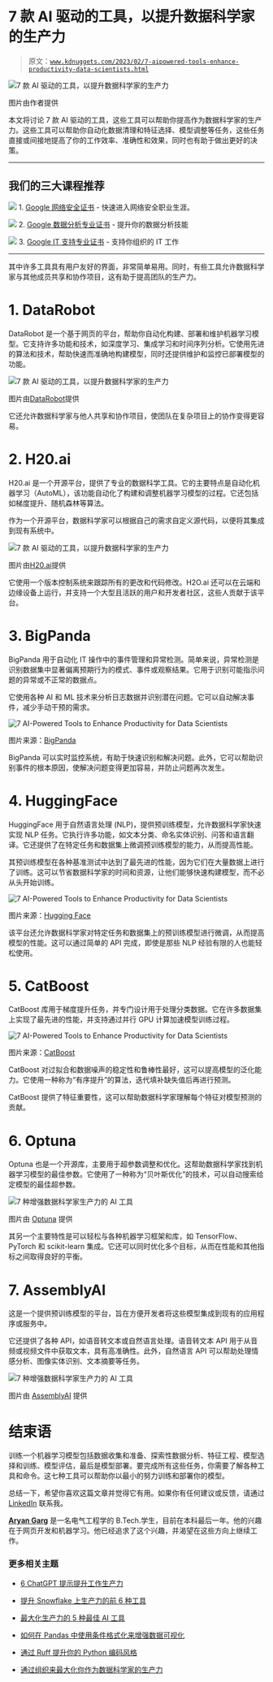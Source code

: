# 7 款 AI 驱动的工具，以提升数据科学家的生产力

> 原文：[`www.kdnuggets.com/2023/02/7-aipowered-tools-enhance-productivity-data-scientists.html`](https://www.kdnuggets.com/2023/02/7-aipowered-tools-enhance-productivity-data-scientists.html)

![7 款 AI 驱动的工具，以提升数据科学家的生产力](img/30d05a524ce5c8a8a9971876cf780074.png)

图片由作者提供

本文将讨论 7 款 AI 驱动的工具，这些工具可以帮助你提高作为数据科学家的生产力。这些工具可以帮助你自动化数据清理和特征选择、模型调整等任务，这些任务直接或间接地提高了你的工作效率、准确性和效果，同时也有助于做出更好的决策。

* * *

## 我们的三大课程推荐

![](img/0244c01ba9267c002ef39d4907e0b8fb.png) 1\. [Google 网络安全证书](https://www.kdnuggets.com/google-cybersecurity) - 快速进入网络安全职业生涯。

![](img/e225c49c3c91745821c8c0368bf04711.png) 2\. [Google 数据分析专业证书](https://www.kdnuggets.com/google-data-analytics) - 提升你的数据分析技能

![](img/0244c01ba9267c002ef39d4907e0b8fb.png) 3\. [Google IT 支持专业证书](https://www.kdnuggets.com/google-itsupport) - 支持你组织的 IT 工作

* * *

其中许多工具具有用户友好的界面，非常简单易用。同时，有些工具允许数据科学家与其他成员共享和协作项目，这有助于提高团队的生产力。

# 1\. DataRobot

DataRobot 是一个基于网页的平台，帮助你自动化构建、部署和维护机器学习模型。它支持许多功能和技术，如深度学习、集成学习和时间序列分析。它使用先进的算法和技术，帮助快速而准确地构建模型，同时还提供维护和监控已部署模型的功能。

![7 款 AI 驱动的工具，以提升数据科学家的生产力](img/a555ccde8696dd1d0de3b3dee423890e.png)

图片由[DataRobot](https://www.datarobot.com/)提供

它还允许数据科学家与他人共享和协作项目，使团队在复杂项目上的协作变得更容易。

# 2\. H20.ai

H20.ai 是一个开源平台，提供了专业的数据科学工具。它的主要特点是自动化机器学习（AutoML），该功能自动化了构建和调整机器学习模型的过程。它还包括如梯度提升、随机森林等算法。

作为一个开源平台，数据科学家可以根据自己的需求自定义源代码，以便将其集成到现有系统中。

![7 款 AI 驱动的工具，以提升数据科学家的生产力](img/fa88c0e804675cf6cce98a785c857f81.png)

图片由[H20.ai](https://h2o.ai/)提供

它使用一个版本控制系统来跟踪所有的更改和代码修改。H2O.ai 还可以在云端和边缘设备上运行，并支持一个大型且活跃的用户和开发者社区，这些人贡献于该平台。

# 3\. BigPanda

BigPanda 用于自动化 IT 操作中的事件管理和异常检测。简单来说，异常检测是识别数据集中显著偏离预期行为的模式、事件或观察结果。它用于识别可能指示问题的异常或不正常的数据点。

它使用各种 AI 和 ML 技术来分析日志数据并识别潜在问题。它可以自动解决事件，减少手动干预的需求。

![7 AI-Powered Tools to Enhance Productivity for Data Scientists](img/cb9230a80ad3227924906781744cefba.png)

图片来源：[BigPanda](https://www.bigpanda.io/)

BigPanda 可以实时监控系统，有助于快速识别和解决问题。此外，它可以帮助识别事件的根本原因，使解决问题变得更加容易，并防止问题再次发生。

# 4\. HuggingFace

HuggingFace 用于自然语言处理 (NLP)，提供预训练模型，允许数据科学家快速实现 NLP 任务。它执行许多功能，如文本分类、命名实体识别、问答和语言翻译。它还提供了在特定任务和数据集上微调预训练模型的能力，从而提高性能。

其预训练模型在各种基准测试中达到了最先进的性能，因为它们在大量数据上进行了训练。这可以节省数据科学家的时间和资源，让他们能够快速构建模型，而不必从头开始训练。

![7 AI-Powered Tools to Enhance Productivity for Data Scientists](img/62512effebcd76eb3fbfbde0a9dae40f.png)

图片来源：[Hugging Face](https://huggingface.co/)

该平台还允许数据科学家对特定任务和数据集上的预训练模型进行微调，从而提高模型的性能。这可以通过简单的 API 完成，即使是那些 NLP 经验有限的人也能轻松使用。

# 5\. CatBoost

CatBoost 库用于梯度提升任务，并专门设计用于处理分类数据。它在许多数据集上实现了最先进的性能，并支持通过并行 GPU 计算加速模型训练过程。

![7 AI-Powered Tools to Enhance Productivity for Data Scientists](img/181658991bf672eb66473c679876a138.png)

图片来源：[CatBoost](https://catboost.ai/)

CatBoost 对过拟合和数据噪声的稳定性和鲁棒性最好，这可以提高模型的泛化能力。它使用一种称为“有序提升”的算法，迭代填补缺失值后再进行预测。

CatBoost 提供了特征重要性，这可以帮助数据科学家理解每个特征对模型预测的贡献。

# 6\. Optuna

Optuna 也是一个开源库，主要用于超参数调整和优化。这帮助数据科学家找到机器学习模型的最佳参数。它使用了一种称为“贝叶斯优化”的技术，可以自动搜索给定模型的最佳超参数。

![7 种增强数据科学家生产力的 AI 工具](img/5309faa97a86d6409e8579728b59380b.png)

图片由 [Optuna](https://optuna.org/) 提供

其另一个主要特性是可以轻松与各种机器学习框架和库，如 TensorFlow、PyTorch 和 scikit-learn 集成。它还可以同时优化多个目标，从而在性能和其他指标之间取得良好的平衡。

# 7\. AssemblyAI

这是一个提供预训练模型的平台，旨在方便开发者将这些模型集成到现有的应用程序或服务中。

它还提供了各种 API，如语音转文本或自然语言处理。语音转文本 API 用于从音频或视频文件中获取文本，具有高准确性。此外，自然语言 API 可以帮助处理情感分析、图像实体识别、文本摘要等任务。

![7 种增强数据科学家生产力的 AI 工具](img/f0c187e84713a9c6e360cfaeeac990d5.png)

图片由 [AssemblyAI](https://www.assemblyai.com/) 提供

# 结束语

训练一个机器学习模型包括数据收集和准备、探索性数据分析、特征工程、模型选择和训练、模型评估，最后是模型部署。要完成所有这些任务，你需要了解各种工具和命令。这七种工具可以帮助你以最小的努力训练和部署你的模型。

总结一下，希望你喜欢这篇文章并觉得它有用。如果你有任何建议或反馈，请通过 [LinkedIn](https://www.linkedin.com/in/aryan-garg-1bbb791a3/) 联系我。

**[Aryan Garg](https://www.linkedin.com/in/aryan-garg-1bbb791a3/)** 是一名电气工程学的 B.Tech.学生，目前在本科最后一年。他的兴趣在于网页开发和机器学习。他已经追求了这个兴趣，并渴望在这些方向上继续工作。

### 更多相关主题

+   [6 ChatGPT 提示提升工作生产力](https://www.kdnuggets.com/6-chatgpt-prompts-to-enhance-your-productivity-at-work)

+   [提升 Snowflake 上生产力的前 6 种工具](https://www.kdnuggets.com/2023/08/top-6-tools-improve-productivity-snowflake.html)

+   [最大化生产力的 5 种最佳 AI 工具](https://www.kdnuggets.com/the-5-best-ai-tools-for-maximizing-productivity)

+   [如何在 Pandas 中使用条件格式化来增强数据可视化](https://www.kdnuggets.com/how-to-use-conditional-formatting-in-pandas-to-enhance-data-visualization)

+   [通过 Ruff 提升你的 Python 编码风格](https://www.kdnuggets.com/enhance-your-python-coding-style-with-ruff)

+   [通过组织来最大化你作为数据科学家的生产力](https://www.kdnuggets.com/2022/03/maximize-productivity-data-scientist-organizing.html)
